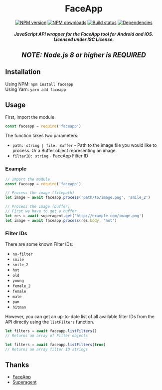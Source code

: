 <h1 align='center'>FaceApp</h1>
<div align="center">
  <p>
    <a href="https://www.npmjs.com/package/faceapp"><img src="https://img.shields.io/npm/v/faceapp.svg?maxAge=3600" alt="NPM version" /></a>
    <a href="https://www.npmjs.com/package/faceapp"><img src="https://img.shields.io/npm/dt/faceapp.svg?maxAge=3600" alt="NPM downloads" /></a>
    <a href="https://travis-ci.org/lolPants/faceapp.js"><img src="https://travis-ci.org/lolPants/faceapp.js.svg" alt="Build status" /></a>
    <a href="https://david-dm.org/lolpants/faceapp.js"><img src="https://img.shields.io/david/lolpants/faceapp.js.svg?maxAge=3600" alt="Dependencies" /></a>
  </p>
</div>

<h5 align='center'>JavaScript API wrapper for the FaceApp tool for Android and iOS. Licensed under ISC License.</h5>

<h2 align='center'><i>NOTE: Node.js 8 or higher is REQUIRED</i></h2>

## Installation
Using NPM: `npm install faceapp`  
Using Yarn: `yarn add faceapp`

## Usage
First, import the module
```js
const faceapp = require('faceapp')
```

The function takes two parameters:
* `path: string | file: Buffer` - Path to the image file you would like to process. Or a Buffer object representing an image.
* `filterID: string` - FaceApp Filter ID

### Example
```js
// Import the module
const faceapp = require('faceapp')

// Process the image (filepath)
let image = await faceapp.process('path/to/image.png', 'smile_2')

// Process the image (buffer)
// First we have to get a buffer
let res = await superagent.get('http://example.com/image.png')
let image = await faceapp.process(res.body, 'hot')
```

### Filter IDs
There are some known Filter IDs:
* `no-filter`
* `smile`
* `smile_2`
* `hot`
* `old`
* `young`
* `female_2`
* `female`
* `male`
* `pan`
* `hitman`

However, you can get an up-to-date list of all available filter IDs from the API directly using the `listFilters` function.

```js
let filters = await faceapp.listFilters()
// Returns an array of Filter objects

let filters = await faceapp.listFilters(true)
// Returns an array filter ID strings
```

## Thanks
* [FaceApp](https://www.faceapp.com/)
* [Superagent](https://visionmedia.github.io/superagent/)
